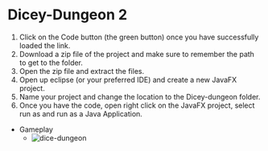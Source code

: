# Dicey-Dungeon 2
1. Click on the Code button (the green button) once you have successfully loaded the link.
2. Download a zip file of the project and make sure to remember the path to get to the folder.
3. Open the zip file and extract the files.
4. Open up eclipse (or your preferred IDE) and create a new JavaFX project.
5. Name your project and change the location to the Dicey-dungeon folder.
6. Once you have the code, open right click on the JavaFX project, select run as and run as a Java Application.

* Gameplay
  * ![dice-dungeon](https://i.imgur.com/wh3MC1e.gif)
